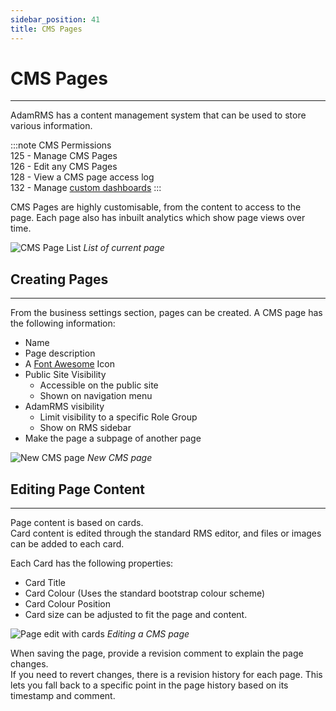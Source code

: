 ```yaml
---
sidebar_position: 41
title: CMS Pages
---
```


# CMS Pages
---
AdamRMS has a content management system that can be used to store various information.

:::note CMS Permissions  
125 - Manage CMS Pages  
126 - Edit any CMS Pages  
128 - View a CMS page access log  
132 - Manage [custom dashboards](custom-dashboards)
:::

CMS Pages are highly customisable, from the content to access to the page. Each page also has inbuilt analytics which show page views over time.

![CMS Page List](/img/tutorial/cms/cms-settings.png)
*List of current page*

## Creating Pages
---
From the business settings section, pages can be created. A CMS page has the following information:
- Name
- Page description
- A [Font Awesome](https://fontawesome.com/v5.15/icons?d=gallery&p=1&m=free) Icon
- Public Site Visibility
  - Accessible on the public site
  - Shown on navigation menu
- AdamRMS visibility
  - Limit visibility to a specific Role Group
  - Show on RMS sidebar
- Make the page a subpage of another page

![New CMS page](/img/tutorial/cms/cms-new.png)
*New CMS page*

## Editing Page Content
---

Page content is based on cards.  
Card content is edited through the standard RMS editor, and files or images can be added to each card.  

Each Card has the following properties:
- Card Title
- Card Colour (Uses the standard bootstrap colour scheme)
- Card Colour Position
- Card size can be adjusted to fit the page and content.

![Page edit with cards](/img/tutorial/cms/cms-edit.png)
*Editing a CMS page*

When saving the page, provide a revision comment to explain the page changes.  
If you need to revert changes, there is a revision history for each page. This lets you fall back to a specific point in the page history based on its timestamp and comment.
